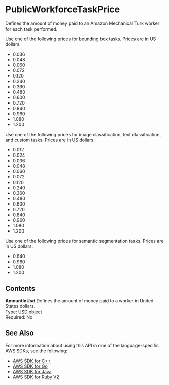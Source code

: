 # PublicWorkforceTaskPrice<a name="API_PublicWorkforceTaskPrice"></a>

Defines the amount of money paid to an Amazon Mechanical Turk worker for each task performed\. 

Use one of the following prices for bounding box tasks\. Prices are in US dollars\.
+ 0\.036
+ 0\.048
+ 0\.060
+ 0\.072
+ 0\.120
+ 0\.240
+ 0\.360
+ 0\.480
+ 0\.600
+ 0\.720
+ 0\.840
+ 0\.960
+ 1\.080
+ 1\.200

Use one of the following prices for image classification, text classification, and custom tasks\. Prices are in US dollars\.
+ 0\.012
+ 0\.024
+ 0\.036
+ 0\.048
+ 0\.060
+ 0\.072
+ 0\.120
+ 0\.240
+ 0\.360
+ 0\.480
+ 0\.600
+ 0\.720
+ 0\.840
+ 0\.960
+ 1\.080
+ 1\.200

Use one of the following prices for semantic segmentation tasks\. Prices are in US dollars\.
+ 0\.840
+ 0\.960
+ 1\.080
+ 1\.200

## Contents<a name="API_PublicWorkforceTaskPrice_Contents"></a>

 **AmountInUsd**   <a name="SageMaker-Type-PublicWorkforceTaskPrice-AmountInUsd"></a>
Defines the amount of money paid to a worker in United States dollars\.  
Type: [USD](API_USD.md) object  
Required: No

## See Also<a name="API_PublicWorkforceTaskPrice_SeeAlso"></a>

For more information about using this API in one of the language\-specific AWS SDKs, see the following:
+  [AWS SDK for C\+\+](https://docs.aws.amazon.com/goto/SdkForCpp/sagemaker-2017-07-24/PublicWorkforceTaskPrice) 
+  [AWS SDK for Go](https://docs.aws.amazon.com/goto/SdkForGoV1/sagemaker-2017-07-24/PublicWorkforceTaskPrice) 
+  [AWS SDK for Java](https://docs.aws.amazon.com/goto/SdkForJava/sagemaker-2017-07-24/PublicWorkforceTaskPrice) 
+  [AWS SDK for Ruby V2](https://docs.aws.amazon.com/goto/SdkForRubyV2/sagemaker-2017-07-24/PublicWorkforceTaskPrice) 